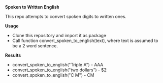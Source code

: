 **Spoken to Written English**

This repo attempts to convert spoken digits to written ones.

**Usage**
- Clone this repository and import it as package
- Call function convert_spoken_to_english(text), where text is assumed to be a 2 word sentence.

**Results**
- convert_spoken_to_english("Triple A")    -  AAA
- convert_spoken_to_english("two dollars") -  $2
- convert_spoken_to_english("C M")         -  CM

